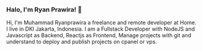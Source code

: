 ### Halo, I'm Ryan Prawira! 👋

Hi, I'm Muhammad Ryanprawira a freelance and remote developer at Home. I live in DKI Jakarta, Indonesia. I am a Fullstack Developer with NodeJS and Javascript as Backend, Reactjs as Frontend, Manage projects with git and understand to deploy and publish projects on cpanel or vps.


